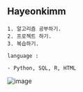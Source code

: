 ## Hayeonkimm



```
1. 알고리즘 공부하기.
2. 프로젝트 하기.
3. 복습하기.

language : 

- Python, SQL, R, HTML
```

![image](https://user-images.githubusercontent.com/85288036/129506490-a6ff2c70-6523-4044-a88b-76bfe528f59c.png)


                                                                                                         
